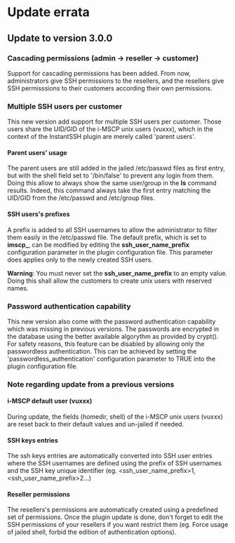 # Update errata

## Update to version 3.0.0

### Cascading permissions (admin -> reseller -> customer)

Support for cascading permissions has been added. From now, administrators give SSH permissions to the resellers, and
the resellers give SSH permisssions to their customers according their own permissions.

### Multiple SSH users per customer

This new version add support for multiple SSH users per customer. Those users share the UID/GID of the i-MSCP  unix
users (vuxxx), which in the context of the InstantSSH plugin are merely called 'parent users'.

#### Parent users' usage

The parent users are still added in the jailed /etc/passwd files as first entry, but with the shell field set to
'/bin/false' to prevent any login from them. Doing this allow to always show the same user/group in the **ls** command
results. Indeed, this command always take the first entry matching the UID/GID from the /etc/passwd and /etc/group files.

#### SSH users's prefixes

A prefix is added to all SSH usernames to allow the administrator to filter them easily in the /etc/passwd file. The
default prefix, which is set to **imscp_**, can be modified by editing the **ssh_user_name_prefix** configuration parameter
in the plugin configuration file. This parameter does applies only to the newly created SSH users.

**Warning**: You must never set the **ssh_user_name_prefix** to an empty value. Doing this shall allow the customers to
create unix users with reserved names.

### Password authentication capability

This new version also come with the password authentication capability which was missing in previous versions.
The passwords are encrypted in the database using the better available algorythm as provided by crypt(). For safety
reasons, this feature can be disabled by allowing only the passwordless authentication. This can be achieved by setting
the 'passwordless_authentication' configuration parameter to TRUE into the plugin configuration file.

### Note regarding update from a previous versions

#### i-MSCP default user (vuxxx)

During update, the fields (homedir, shell) of the i-MSCP unix users (vuxxx) are reset back to their default values and
un-jailed if needed.

#### SSH keys entries

The ssh keys entries are automatically converted into SSH user entries where the SSH usernames are defined using the
prefix of SSH usernames and the SSH key unique identifier (eg. <ssh_user_name_prefix>1, <ssh_user_name_prefix>2...)

#### Reseller permissions

The resellers's permissions are automatically created using a predefined set of permissions. Once the plugin update is
done, don't forget to edit the SSH permissions of your resellers if you want restrict them (eg. Force usage of jailed
shell, forbid the edition of authentication options).
